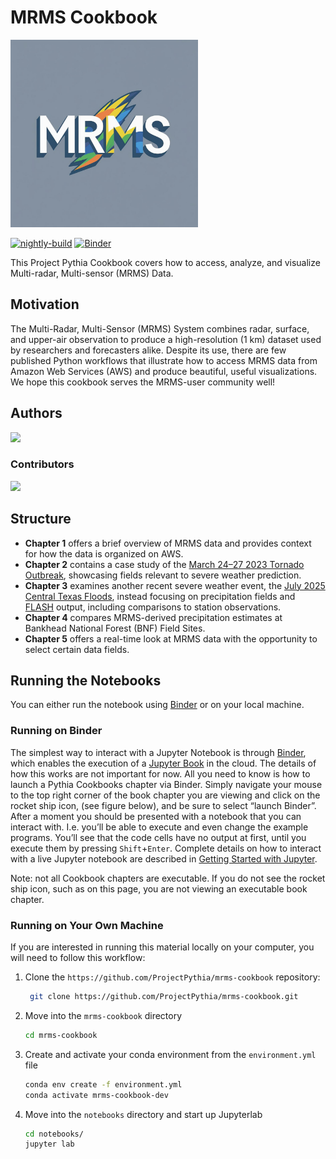 # MRMS Cookbook

<img src="thumbnails/mrms-thumbnail.png" alt="thumbnail" width="300"/>

[![nightly-build](https://github.com/ProjectPythia/mrms-cookbook/actions/workflows/nightly-build.yaml/badge.svg)](https://github.com/ProjectPythia/mrms-cookbook/actions/workflows/nightly-build.yaml)
[![Binder](https://binder.projectpythia.org/badge_logo.svg)](https://binder.projectpythia.org/v2/gh/ProjectPythia/mrms-cookbook/main?labpath=notebooks)
<!-- [![DOI](https://zenodo.org/badge/475509405.svg)](https://zenodo.org/badge/latestdoi/475509405) -->


This Project Pythia Cookbook covers how to access, analyze, and visualize Multi-radar, Multi-sensor (MRMS) Data.

## Motivation

The Multi-Radar, Multi-Sensor (MRMS) System combines radar, surface, and upper-air observation to produce a high-resolution (1 km) dataset used by researchers and forecasters alike. Despite its use, there are few published Python workflows that illustrate how to access MRMS data from Amazon Web Services (AWS) and produce beautiful, useful visualizations. We hope this cookbook serves the MRMS-user community well!

## Authors

<a href="https://github.com/ProjectPythia/mrms-cookbook/graphs/contributors">
  <img src="https://contrib.rocks/image?repo=ProjectPythia/mrms-cookbook" />
</a>

### Contributors

<a href="https://github.com/ProjectPythia/cookbook-template/graphs/contributors">
  <img src="https://contrib.rocks/image?repo=ProjectPythia/cookbook-template" />
</a>

## Structure

- <b>Chapter 1</b> offers a brief overview of MRMS data and provides context for how the data is organized on AWS.
- <b>Chapter 2</b> contains a case study of the [March 24–27 2023 Tornado Outbreak](https://en.wikipedia.org/wiki/Tornado_outbreak_of_March_24–27,_2023), showcasing fields relevant to severe weather prediction.
- <b>Chapter 3</b> examines another recent severe weather event, the [July 2025 Central Texas Floods](https://en.wikipedia.org/wiki/July_2025_Central_Texas_floods), instead focusing on precipitation fields and [FLASH](https://www.nssl.noaa.gov/projects/flash) output, including comparisons to station observations.
- <b>Chapter 4</b> compares MRMS-derived precipitation estimates at Bankhead National Forest (BNF) Field Sites.
- <b>Chapter 5</b> offers a real-time look at MRMS data with the opportunity to select certain data fields.

## Running the Notebooks

You can either run the notebook using [Binder](https://binder.projectpythia.org/) or on your local machine.

### Running on Binder

The simplest way to interact with a Jupyter Notebook is through
[Binder](https://binder.projectpythia.org/), which enables the execution of a
[Jupyter Book](https://jupyterbook.org) in the cloud. The details of how this works are not
important for now. All you need to know is how to launch a Pythia
Cookbooks chapter via Binder. Simply navigate your mouse to
the top right corner of the book chapter you are viewing and click
on the rocket ship icon, (see figure below), and be sure to select
“launch Binder”. After a moment you should be presented with a
notebook that you can interact with. I.e. you’ll be able to execute
and even change the example programs. You’ll see that the code cells
have no output at first, until you execute them by pressing
`Shift`\+`Enter`. Complete details on how to interact with
a live Jupyter notebook are described in [Getting Started with
Jupyter](https://foundations.projectpythia.org/foundations/getting-started-jupyter).

Note: not all Cookbook chapters are executable. If you do not see
the rocket ship icon, such as on this page, you are not viewing an
executable book chapter.


### Running on Your Own Machine

If you are interested in running this material locally on your computer, you will need to follow this workflow:

1. Clone the `https://github.com/ProjectPythia/mrms-cookbook` repository:

   ```bash
    git clone https://github.com/ProjectPythia/mrms-cookbook.git
   ```

1. Move into the `mrms-cookbook` directory
   ```bash
   cd mrms-cookbook
   ```
1. Create and activate your conda environment from the `environment.yml` file
   ```bash
   conda env create -f environment.yml
   conda activate mrms-cookbook-dev
   ```
1. Move into the `notebooks` directory and start up Jupyterlab
   ```bash
   cd notebooks/
   jupyter lab
   ```
